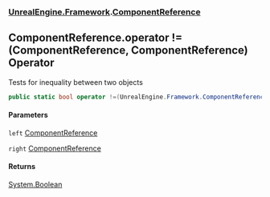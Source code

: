 ### [UnrealEngine.Framework](UnrealEngine_Framework.md 'UnrealEngine.Framework').[ComponentReference](ComponentReference.md 'UnrealEngine.Framework.ComponentReference')
## ComponentReference.operator !=(ComponentReference, ComponentReference) Operator
Tests for inequality between two objects  
```csharp
public static bool operator !=(UnrealEngine.Framework.ComponentReference left, UnrealEngine.Framework.ComponentReference right);
```
#### Parameters
<a name='UnrealEngine_Framework_ComponentReference_op_Inequality(UnrealEngine_Framework_ComponentReference_UnrealEngine_Framework_ComponentReference)_left'></a>
`left` [ComponentReference](ComponentReference.md 'UnrealEngine.Framework.ComponentReference')  
  
<a name='UnrealEngine_Framework_ComponentReference_op_Inequality(UnrealEngine_Framework_ComponentReference_UnrealEngine_Framework_ComponentReference)_right'></a>
`right` [ComponentReference](ComponentReference.md 'UnrealEngine.Framework.ComponentReference')  
  
#### Returns
[System.Boolean](https://docs.microsoft.com/en-us/dotnet/api/System.Boolean 'System.Boolean')  
